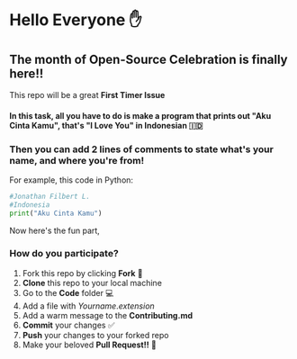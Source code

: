 # Hello Everyone :hand:

## The month of Open-Source Celebration is finally here!!

This repo will be a great **First Timer Issue**

#### In this task, all you have to do is make a program that prints out "Aku Cinta Kamu", that's "I Love You" in Indonesian :indonesia:

### Then you can add 2 lines of comments to state what's your name, and where you're from!

For example, this code in Python:

```python
#Jonathan Filbert L.
#Indonesia
print("Aku Cinta Kamu")
```

Now here's the fun part,

### How do you participate?

1. Fork this repo by clicking **Fork** :fork_and_knife:
2. **Clone** this repo to your local machine
3. Go to the **Code** folder :computer:
4. Add a file with *Yourname*.*extension*
5. Add a warm message to the **Contributing.md**
6. **Commit** your changes :white_check_mark:
7. **Push** your changes to your forked repo
8. Make your beloved **Pull Request!!** :checkered_flag:
